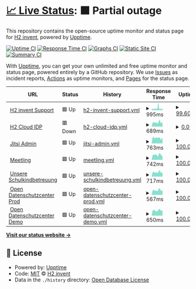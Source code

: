# [📈 Live Status](https://h2-invent.github.io/status): <!--live status--> **🟧 Partial outage**

This repository contains the open-source uptime monitor and status page for [H2 invent](https://h2-invent.com), powered by [Upptime](https://github.com/upptime/upptime).

[![Uptime CI](https://github.com/h2-invent/status/workflows/Uptime%20CI/badge.svg)](https://github.com/h2-invent/status/actions?query=workflow%3A%22Uptime+CI%22)
[![Response Time CI](https://github.com/h2-invent/status/workflows/Response%20Time%20CI/badge.svg)](https://github.com/h2-invent/status/actions?query=workflow%3A%22Response+Time+CI%22)
[![Graphs CI](https://github.com/h2-invent/status/workflows/Graphs%20CI/badge.svg)](https://github.com/h2-invent/status/actions?query=workflow%3A%22Graphs+CI%22)
[![Static Site CI](https://github.com/h2-invent/status/workflows/Static%20Site%20CI/badge.svg)](https://github.com/h2-invent/status/actions?query=workflow%3A%22Static+Site+CI%22)
[![Summary CI](https://github.com/h2-invent/status/workflows/Summary%20CI/badge.svg)](https://github.com/h2-invent/status/actions?query=workflow%3A%22Summary+CI%22)

With [Upptime](https://upptime.js.org), you can get your own unlimited and free uptime monitor and status page, powered entirely by a GitHub repository. We use [Issues](https://github.com/h2-invent/status/issues) as incident reports, [Actions](https://github.com/h2-invent/status/actions) as uptime monitors, and [Pages](https://h2-invent.github.io/status) for the status page.

<!--start: status pages-->
<!-- This summary is generated by Upptime (https://github.com/upptime/upptime) -->
<!-- Do not edit this manually, your changes will be overwritten -->
<!-- prettier-ignore -->
| URL | Status | History | Response Time | Uptime |
| --- | ------ | ------- | ------------- | ------ |
| <img alt="" src="https://icons.duckduckgo.com/ip3/supportchat.h2-invent.com.ico" height="13"> [H2 invent Support](https://supportchat.h2-invent.com) | 🟩 Up | [h2-invent-support.yml](https://github.com/H2-invent/status/commits/HEAD/history/h2-invent-support.yml) | <details><summary><img alt="Response time graph" src="./graphs/h2-invent-support/response-time-week.png" height="20"> 995ms</summary><br><a href="https://h2-invent.github.io/status/history/h2-invent-support"><img alt="Response time 702" src="https://img.shields.io/endpoint?url=https%3A%2F%2Fraw.githubusercontent.com%2FH2-invent%2Fstatus%2FHEAD%2Fapi%2Fh2-invent-support%2Fresponse-time.json"></a><br><a href="https://h2-invent.github.io/status/history/h2-invent-support"><img alt="24-hour response time 829" src="https://img.shields.io/endpoint?url=https%3A%2F%2Fraw.githubusercontent.com%2FH2-invent%2Fstatus%2FHEAD%2Fapi%2Fh2-invent-support%2Fresponse-time-day.json"></a><br><a href="https://h2-invent.github.io/status/history/h2-invent-support"><img alt="7-day response time 995" src="https://img.shields.io/endpoint?url=https%3A%2F%2Fraw.githubusercontent.com%2FH2-invent%2Fstatus%2FHEAD%2Fapi%2Fh2-invent-support%2Fresponse-time-week.json"></a><br><a href="https://h2-invent.github.io/status/history/h2-invent-support"><img alt="30-day response time 880" src="https://img.shields.io/endpoint?url=https%3A%2F%2Fraw.githubusercontent.com%2FH2-invent%2Fstatus%2FHEAD%2Fapi%2Fh2-invent-support%2Fresponse-time-month.json"></a><br><a href="https://h2-invent.github.io/status/history/h2-invent-support"><img alt="1-year response time 702" src="https://img.shields.io/endpoint?url=https%3A%2F%2Fraw.githubusercontent.com%2FH2-invent%2Fstatus%2FHEAD%2Fapi%2Fh2-invent-support%2Fresponse-time-year.json"></a></details> | <details><summary><a href="https://h2-invent.github.io/status/history/h2-invent-support">99.60%</a></summary><a href="https://h2-invent.github.io/status/history/h2-invent-support"><img alt="All-time uptime 99.92%" src="https://img.shields.io/endpoint?url=https%3A%2F%2Fraw.githubusercontent.com%2FH2-invent%2Fstatus%2FHEAD%2Fapi%2Fh2-invent-support%2Fuptime.json"></a><br><a href="https://h2-invent.github.io/status/history/h2-invent-support"><img alt="24-hour uptime 100.00%" src="https://img.shields.io/endpoint?url=https%3A%2F%2Fraw.githubusercontent.com%2FH2-invent%2Fstatus%2FHEAD%2Fapi%2Fh2-invent-support%2Fuptime-day.json"></a><br><a href="https://h2-invent.github.io/status/history/h2-invent-support"><img alt="7-day uptime 99.60%" src="https://img.shields.io/endpoint?url=https%3A%2F%2Fraw.githubusercontent.com%2FH2-invent%2Fstatus%2FHEAD%2Fapi%2Fh2-invent-support%2Fuptime-week.json"></a><br><a href="https://h2-invent.github.io/status/history/h2-invent-support"><img alt="30-day uptime 99.85%" src="https://img.shields.io/endpoint?url=https%3A%2F%2Fraw.githubusercontent.com%2FH2-invent%2Fstatus%2FHEAD%2Fapi%2Fh2-invent-support%2Fuptime-month.json"></a><br><a href="https://h2-invent.github.io/status/history/h2-invent-support"><img alt="1-year uptime 99.92%" src="https://img.shields.io/endpoint?url=https%3A%2F%2Fraw.githubusercontent.com%2FH2-invent%2Fstatus%2FHEAD%2Fapi%2Fh2-invent-support%2Fuptime-year.json"></a></details>
| <img alt="" src="https://sso.h2-invent.com/auth/resources/4fgd7/login/h2invent-new/img/favicon.ico" height="13"> [H2 Cloud IDP](https://sso.h2-invent.com/auth/resources/4fgd7/login/h2invent-new/img/favicon.ico) | 🟥 Down | [h2-cloud-idp.yml](https://github.com/H2-invent/status/commits/HEAD/history/h2-cloud-idp.yml) | <details><summary><img alt="Response time graph" src="./graphs/h2-cloud-idp/response-time-week.png" height="20"> 689ms</summary><br><a href="https://h2-invent.github.io/status/history/h2-cloud-idp"><img alt="Response time 692" src="https://img.shields.io/endpoint?url=https%3A%2F%2Fraw.githubusercontent.com%2FH2-invent%2Fstatus%2FHEAD%2Fapi%2Fh2-cloud-idp%2Fresponse-time.json"></a><br><a href="https://h2-invent.github.io/status/history/h2-cloud-idp"><img alt="24-hour response time 614" src="https://img.shields.io/endpoint?url=https%3A%2F%2Fraw.githubusercontent.com%2FH2-invent%2Fstatus%2FHEAD%2Fapi%2Fh2-cloud-idp%2Fresponse-time-day.json"></a><br><a href="https://h2-invent.github.io/status/history/h2-cloud-idp"><img alt="7-day response time 689" src="https://img.shields.io/endpoint?url=https%3A%2F%2Fraw.githubusercontent.com%2FH2-invent%2Fstatus%2FHEAD%2Fapi%2Fh2-cloud-idp%2Fresponse-time-week.json"></a><br><a href="https://h2-invent.github.io/status/history/h2-cloud-idp"><img alt="30-day response time 719" src="https://img.shields.io/endpoint?url=https%3A%2F%2Fraw.githubusercontent.com%2FH2-invent%2Fstatus%2FHEAD%2Fapi%2Fh2-cloud-idp%2Fresponse-time-month.json"></a><br><a href="https://h2-invent.github.io/status/history/h2-cloud-idp"><img alt="1-year response time 692" src="https://img.shields.io/endpoint?url=https%3A%2F%2Fraw.githubusercontent.com%2FH2-invent%2Fstatus%2FHEAD%2Fapi%2Fh2-cloud-idp%2Fresponse-time-year.json"></a></details> | <details><summary><a href="https://h2-invent.github.io/status/history/h2-cloud-idp">0.00%</a></summary><a href="https://h2-invent.github.io/status/history/h2-cloud-idp"><img alt="All-time uptime 62.27%" src="https://img.shields.io/endpoint?url=https%3A%2F%2Fraw.githubusercontent.com%2FH2-invent%2Fstatus%2FHEAD%2Fapi%2Fh2-cloud-idp%2Fuptime.json"></a><br><a href="https://h2-invent.github.io/status/history/h2-cloud-idp"><img alt="24-hour uptime 0.00%" src="https://img.shields.io/endpoint?url=https%3A%2F%2Fraw.githubusercontent.com%2FH2-invent%2Fstatus%2FHEAD%2Fapi%2Fh2-cloud-idp%2Fuptime-day.json"></a><br><a href="https://h2-invent.github.io/status/history/h2-cloud-idp"><img alt="7-day uptime 0.00%" src="https://img.shields.io/endpoint?url=https%3A%2F%2Fraw.githubusercontent.com%2FH2-invent%2Fstatus%2FHEAD%2Fapi%2Fh2-cloud-idp%2Fuptime-week.json"></a><br><a href="https://h2-invent.github.io/status/history/h2-cloud-idp"><img alt="30-day uptime 1.38%" src="https://img.shields.io/endpoint?url=https%3A%2F%2Fraw.githubusercontent.com%2FH2-invent%2Fstatus%2FHEAD%2Fapi%2Fh2-cloud-idp%2Fuptime-month.json"></a><br><a href="https://h2-invent.github.io/status/history/h2-cloud-idp"><img alt="1-year uptime 62.27%" src="https://img.shields.io/endpoint?url=https%3A%2F%2Fraw.githubusercontent.com%2FH2-invent%2Fstatus%2FHEAD%2Fapi%2Fh2-cloud-idp%2Fuptime-year.json"></a></details>
| <img alt="" src="https://icons.duckduckgo.com/ip3/jitsi-admin.de.ico" height="13"> [Jitsi Admin](https://jitsi-admin.de/health/check) | 🟩 Up | [jitsi-admin.yml](https://github.com/H2-invent/status/commits/HEAD/history/jitsi-admin.yml) | <details><summary><img alt="Response time graph" src="./graphs/jitsi-admin/response-time-week.png" height="20"> 763ms</summary><br><a href="https://h2-invent.github.io/status/history/jitsi-admin"><img alt="Response time 787" src="https://img.shields.io/endpoint?url=https%3A%2F%2Fraw.githubusercontent.com%2FH2-invent%2Fstatus%2FHEAD%2Fapi%2Fjitsi-admin%2Fresponse-time.json"></a><br><a href="https://h2-invent.github.io/status/history/jitsi-admin"><img alt="24-hour response time 944" src="https://img.shields.io/endpoint?url=https%3A%2F%2Fraw.githubusercontent.com%2FH2-invent%2Fstatus%2FHEAD%2Fapi%2Fjitsi-admin%2Fresponse-time-day.json"></a><br><a href="https://h2-invent.github.io/status/history/jitsi-admin"><img alt="7-day response time 763" src="https://img.shields.io/endpoint?url=https%3A%2F%2Fraw.githubusercontent.com%2FH2-invent%2Fstatus%2FHEAD%2Fapi%2Fjitsi-admin%2Fresponse-time-week.json"></a><br><a href="https://h2-invent.github.io/status/history/jitsi-admin"><img alt="30-day response time 721" src="https://img.shields.io/endpoint?url=https%3A%2F%2Fraw.githubusercontent.com%2FH2-invent%2Fstatus%2FHEAD%2Fapi%2Fjitsi-admin%2Fresponse-time-month.json"></a><br><a href="https://h2-invent.github.io/status/history/jitsi-admin"><img alt="1-year response time 787" src="https://img.shields.io/endpoint?url=https%3A%2F%2Fraw.githubusercontent.com%2FH2-invent%2Fstatus%2FHEAD%2Fapi%2Fjitsi-admin%2Fresponse-time-year.json"></a></details> | <details><summary><a href="https://h2-invent.github.io/status/history/jitsi-admin">100.00%</a></summary><a href="https://h2-invent.github.io/status/history/jitsi-admin"><img alt="All-time uptime 99.98%" src="https://img.shields.io/endpoint?url=https%3A%2F%2Fraw.githubusercontent.com%2FH2-invent%2Fstatus%2FHEAD%2Fapi%2Fjitsi-admin%2Fuptime.json"></a><br><a href="https://h2-invent.github.io/status/history/jitsi-admin"><img alt="24-hour uptime 100.00%" src="https://img.shields.io/endpoint?url=https%3A%2F%2Fraw.githubusercontent.com%2FH2-invent%2Fstatus%2FHEAD%2Fapi%2Fjitsi-admin%2Fuptime-day.json"></a><br><a href="https://h2-invent.github.io/status/history/jitsi-admin"><img alt="7-day uptime 100.00%" src="https://img.shields.io/endpoint?url=https%3A%2F%2Fraw.githubusercontent.com%2FH2-invent%2Fstatus%2FHEAD%2Fapi%2Fjitsi-admin%2Fuptime-week.json"></a><br><a href="https://h2-invent.github.io/status/history/jitsi-admin"><img alt="30-day uptime 100.00%" src="https://img.shields.io/endpoint?url=https%3A%2F%2Fraw.githubusercontent.com%2FH2-invent%2Fstatus%2FHEAD%2Fapi%2Fjitsi-admin%2Fuptime-month.json"></a><br><a href="https://h2-invent.github.io/status/history/jitsi-admin"><img alt="1-year uptime 99.98%" src="https://img.shields.io/endpoint?url=https%3A%2F%2Fraw.githubusercontent.com%2FH2-invent%2Fstatus%2FHEAD%2Fapi%2Fjitsi-admin%2Fuptime-year.json"></a></details>
| <img alt="" src="https://meetling.de/wp-content/uploads/2022/06/favicon.ico" height="13"> [Meetling](https://app.meetling.de/health/check) | 🟩 Up | [meetling.yml](https://github.com/H2-invent/status/commits/HEAD/history/meetling.yml) | <details><summary><img alt="Response time graph" src="./graphs/meetling/response-time-week.png" height="20"> 742ms</summary><br><a href="https://h2-invent.github.io/status/history/meetling"><img alt="Response time 786" src="https://img.shields.io/endpoint?url=https%3A%2F%2Fraw.githubusercontent.com%2FH2-invent%2Fstatus%2FHEAD%2Fapi%2Fmeetling%2Fresponse-time.json"></a><br><a href="https://h2-invent.github.io/status/history/meetling"><img alt="24-hour response time 586" src="https://img.shields.io/endpoint?url=https%3A%2F%2Fraw.githubusercontent.com%2FH2-invent%2Fstatus%2FHEAD%2Fapi%2Fmeetling%2Fresponse-time-day.json"></a><br><a href="https://h2-invent.github.io/status/history/meetling"><img alt="7-day response time 742" src="https://img.shields.io/endpoint?url=https%3A%2F%2Fraw.githubusercontent.com%2FH2-invent%2Fstatus%2FHEAD%2Fapi%2Fmeetling%2Fresponse-time-week.json"></a><br><a href="https://h2-invent.github.io/status/history/meetling"><img alt="30-day response time 702" src="https://img.shields.io/endpoint?url=https%3A%2F%2Fraw.githubusercontent.com%2FH2-invent%2Fstatus%2FHEAD%2Fapi%2Fmeetling%2Fresponse-time-month.json"></a><br><a href="https://h2-invent.github.io/status/history/meetling"><img alt="1-year response time 786" src="https://img.shields.io/endpoint?url=https%3A%2F%2Fraw.githubusercontent.com%2FH2-invent%2Fstatus%2FHEAD%2Fapi%2Fmeetling%2Fresponse-time-year.json"></a></details> | <details><summary><a href="https://h2-invent.github.io/status/history/meetling">100.00%</a></summary><a href="https://h2-invent.github.io/status/history/meetling"><img alt="All-time uptime 99.97%" src="https://img.shields.io/endpoint?url=https%3A%2F%2Fraw.githubusercontent.com%2FH2-invent%2Fstatus%2FHEAD%2Fapi%2Fmeetling%2Fuptime.json"></a><br><a href="https://h2-invent.github.io/status/history/meetling"><img alt="24-hour uptime 100.00%" src="https://img.shields.io/endpoint?url=https%3A%2F%2Fraw.githubusercontent.com%2FH2-invent%2Fstatus%2FHEAD%2Fapi%2Fmeetling%2Fuptime-day.json"></a><br><a href="https://h2-invent.github.io/status/history/meetling"><img alt="7-day uptime 100.00%" src="https://img.shields.io/endpoint?url=https%3A%2F%2Fraw.githubusercontent.com%2FH2-invent%2Fstatus%2FHEAD%2Fapi%2Fmeetling%2Fuptime-week.json"></a><br><a href="https://h2-invent.github.io/status/history/meetling"><img alt="30-day uptime 100.00%" src="https://img.shields.io/endpoint?url=https%3A%2F%2Fraw.githubusercontent.com%2FH2-invent%2Fstatus%2FHEAD%2Fapi%2Fmeetling%2Fuptime-month.json"></a><br><a href="https://h2-invent.github.io/status/history/meetling"><img alt="1-year uptime 99.97%" src="https://img.shields.io/endpoint?url=https%3A%2F%2Fraw.githubusercontent.com%2FH2-invent%2Fstatus%2FHEAD%2Fapi%2Fmeetling%2Fuptime-year.json"></a></details>
| <img alt="" src="https://icons.duckduckgo.com/ip3/unsere-schulkindbetreuung.de.ico" height="13"> [Unsere Schulkindbetreuung](https://unsere-schulkindbetreuung.de) | 🟩 Up | [unsere-schulkindbetreuung.yml](https://github.com/H2-invent/status/commits/HEAD/history/unsere-schulkindbetreuung.yml) | <details><summary><img alt="Response time graph" src="./graphs/unsere-schulkindbetreuung/response-time-week.png" height="20"> 717ms</summary><br><a href="https://h2-invent.github.io/status/history/unsere-schulkindbetreuung"><img alt="Response time 1041" src="https://img.shields.io/endpoint?url=https%3A%2F%2Fraw.githubusercontent.com%2FH2-invent%2Fstatus%2FHEAD%2Fapi%2Funsere-schulkindbetreuung%2Fresponse-time.json"></a><br><a href="https://h2-invent.github.io/status/history/unsere-schulkindbetreuung"><img alt="24-hour response time 745" src="https://img.shields.io/endpoint?url=https%3A%2F%2Fraw.githubusercontent.com%2FH2-invent%2Fstatus%2FHEAD%2Fapi%2Funsere-schulkindbetreuung%2Fresponse-time-day.json"></a><br><a href="https://h2-invent.github.io/status/history/unsere-schulkindbetreuung"><img alt="7-day response time 717" src="https://img.shields.io/endpoint?url=https%3A%2F%2Fraw.githubusercontent.com%2FH2-invent%2Fstatus%2FHEAD%2Fapi%2Funsere-schulkindbetreuung%2Fresponse-time-week.json"></a><br><a href="https://h2-invent.github.io/status/history/unsere-schulkindbetreuung"><img alt="30-day response time 899" src="https://img.shields.io/endpoint?url=https%3A%2F%2Fraw.githubusercontent.com%2FH2-invent%2Fstatus%2FHEAD%2Fapi%2Funsere-schulkindbetreuung%2Fresponse-time-month.json"></a><br><a href="https://h2-invent.github.io/status/history/unsere-schulkindbetreuung"><img alt="1-year response time 1041" src="https://img.shields.io/endpoint?url=https%3A%2F%2Fraw.githubusercontent.com%2FH2-invent%2Fstatus%2FHEAD%2Fapi%2Funsere-schulkindbetreuung%2Fresponse-time-year.json"></a></details> | <details><summary><a href="https://h2-invent.github.io/status/history/unsere-schulkindbetreuung">100.00%</a></summary><a href="https://h2-invent.github.io/status/history/unsere-schulkindbetreuung"><img alt="All-time uptime 99.96%" src="https://img.shields.io/endpoint?url=https%3A%2F%2Fraw.githubusercontent.com%2FH2-invent%2Fstatus%2FHEAD%2Fapi%2Funsere-schulkindbetreuung%2Fuptime.json"></a><br><a href="https://h2-invent.github.io/status/history/unsere-schulkindbetreuung"><img alt="24-hour uptime 100.00%" src="https://img.shields.io/endpoint?url=https%3A%2F%2Fraw.githubusercontent.com%2FH2-invent%2Fstatus%2FHEAD%2Fapi%2Funsere-schulkindbetreuung%2Fuptime-day.json"></a><br><a href="https://h2-invent.github.io/status/history/unsere-schulkindbetreuung"><img alt="7-day uptime 100.00%" src="https://img.shields.io/endpoint?url=https%3A%2F%2Fraw.githubusercontent.com%2FH2-invent%2Fstatus%2FHEAD%2Fapi%2Funsere-schulkindbetreuung%2Fuptime-week.json"></a><br><a href="https://h2-invent.github.io/status/history/unsere-schulkindbetreuung"><img alt="30-day uptime 100.00%" src="https://img.shields.io/endpoint?url=https%3A%2F%2Fraw.githubusercontent.com%2FH2-invent%2Fstatus%2FHEAD%2Fapi%2Funsere-schulkindbetreuung%2Fuptime-month.json"></a><br><a href="https://h2-invent.github.io/status/history/unsere-schulkindbetreuung"><img alt="1-year uptime 99.96%" src="https://img.shields.io/endpoint?url=https%3A%2F%2Fraw.githubusercontent.com%2FH2-invent%2Fstatus%2FHEAD%2Fapi%2Funsere-schulkindbetreuung%2Fuptime-year.json"></a></details>
| <img alt="" src="https://icons.duckduckgo.com/ip3/app.open-datenschutzcenter.de.ico" height="13"> [Open Datenschutzcenter Prod](https://app.open-datenschutzcenter.de/health/check) | 🟩 Up | [open-datenschutzcenter-prod.yml](https://github.com/H2-invent/status/commits/HEAD/history/open-datenschutzcenter-prod.yml) | <details><summary><img alt="Response time graph" src="./graphs/open-datenschutzcenter-prod/response-time-week.png" height="20"> 567ms</summary><br><a href="https://h2-invent.github.io/status/history/open-datenschutzcenter-prod"><img alt="Response time 760" src="https://img.shields.io/endpoint?url=https%3A%2F%2Fraw.githubusercontent.com%2FH2-invent%2Fstatus%2FHEAD%2Fapi%2Fopen-datenschutzcenter-prod%2Fresponse-time.json"></a><br><a href="https://h2-invent.github.io/status/history/open-datenschutzcenter-prod"><img alt="24-hour response time 601" src="https://img.shields.io/endpoint?url=https%3A%2F%2Fraw.githubusercontent.com%2FH2-invent%2Fstatus%2FHEAD%2Fapi%2Fopen-datenschutzcenter-prod%2Fresponse-time-day.json"></a><br><a href="https://h2-invent.github.io/status/history/open-datenschutzcenter-prod"><img alt="7-day response time 567" src="https://img.shields.io/endpoint?url=https%3A%2F%2Fraw.githubusercontent.com%2FH2-invent%2Fstatus%2FHEAD%2Fapi%2Fopen-datenschutzcenter-prod%2Fresponse-time-week.json"></a><br><a href="https://h2-invent.github.io/status/history/open-datenschutzcenter-prod"><img alt="30-day response time 614" src="https://img.shields.io/endpoint?url=https%3A%2F%2Fraw.githubusercontent.com%2FH2-invent%2Fstatus%2FHEAD%2Fapi%2Fopen-datenschutzcenter-prod%2Fresponse-time-month.json"></a><br><a href="https://h2-invent.github.io/status/history/open-datenschutzcenter-prod"><img alt="1-year response time 760" src="https://img.shields.io/endpoint?url=https%3A%2F%2Fraw.githubusercontent.com%2FH2-invent%2Fstatus%2FHEAD%2Fapi%2Fopen-datenschutzcenter-prod%2Fresponse-time-year.json"></a></details> | <details><summary><a href="https://h2-invent.github.io/status/history/open-datenschutzcenter-prod">100.00%</a></summary><a href="https://h2-invent.github.io/status/history/open-datenschutzcenter-prod"><img alt="All-time uptime 99.97%" src="https://img.shields.io/endpoint?url=https%3A%2F%2Fraw.githubusercontent.com%2FH2-invent%2Fstatus%2FHEAD%2Fapi%2Fopen-datenschutzcenter-prod%2Fuptime.json"></a><br><a href="https://h2-invent.github.io/status/history/open-datenschutzcenter-prod"><img alt="24-hour uptime 100.00%" src="https://img.shields.io/endpoint?url=https%3A%2F%2Fraw.githubusercontent.com%2FH2-invent%2Fstatus%2FHEAD%2Fapi%2Fopen-datenschutzcenter-prod%2Fuptime-day.json"></a><br><a href="https://h2-invent.github.io/status/history/open-datenschutzcenter-prod"><img alt="7-day uptime 100.00%" src="https://img.shields.io/endpoint?url=https%3A%2F%2Fraw.githubusercontent.com%2FH2-invent%2Fstatus%2FHEAD%2Fapi%2Fopen-datenschutzcenter-prod%2Fuptime-week.json"></a><br><a href="https://h2-invent.github.io/status/history/open-datenschutzcenter-prod"><img alt="30-day uptime 100.00%" src="https://img.shields.io/endpoint?url=https%3A%2F%2Fraw.githubusercontent.com%2FH2-invent%2Fstatus%2FHEAD%2Fapi%2Fopen-datenschutzcenter-prod%2Fuptime-month.json"></a><br><a href="https://h2-invent.github.io/status/history/open-datenschutzcenter-prod"><img alt="1-year uptime 99.97%" src="https://img.shields.io/endpoint?url=https%3A%2F%2Fraw.githubusercontent.com%2FH2-invent%2Fstatus%2FHEAD%2Fapi%2Fopen-datenschutzcenter-prod%2Fuptime-year.json"></a></details>
| <img alt="" src="https://icons.duckduckgo.com/ip3/demo.open-datenschutzcenter.de.ico" height="13"> [Open Datenschutzcenter Demo](https://demo.open-datenschutzcenter.de/health/check) | 🟩 Up | [open-datenschutzcenter-demo.yml](https://github.com/H2-invent/status/commits/HEAD/history/open-datenschutzcenter-demo.yml) | <details><summary><img alt="Response time graph" src="./graphs/open-datenschutzcenter-demo/response-time-week.png" height="20"> 650ms</summary><br><a href="https://h2-invent.github.io/status/history/open-datenschutzcenter-demo"><img alt="Response time 805" src="https://img.shields.io/endpoint?url=https%3A%2F%2Fraw.githubusercontent.com%2FH2-invent%2Fstatus%2FHEAD%2Fapi%2Fopen-datenschutzcenter-demo%2Fresponse-time.json"></a><br><a href="https://h2-invent.github.io/status/history/open-datenschutzcenter-demo"><img alt="24-hour response time 733" src="https://img.shields.io/endpoint?url=https%3A%2F%2Fraw.githubusercontent.com%2FH2-invent%2Fstatus%2FHEAD%2Fapi%2Fopen-datenschutzcenter-demo%2Fresponse-time-day.json"></a><br><a href="https://h2-invent.github.io/status/history/open-datenschutzcenter-demo"><img alt="7-day response time 650" src="https://img.shields.io/endpoint?url=https%3A%2F%2Fraw.githubusercontent.com%2FH2-invent%2Fstatus%2FHEAD%2Fapi%2Fopen-datenschutzcenter-demo%2Fresponse-time-week.json"></a><br><a href="https://h2-invent.github.io/status/history/open-datenschutzcenter-demo"><img alt="30-day response time 711" src="https://img.shields.io/endpoint?url=https%3A%2F%2Fraw.githubusercontent.com%2FH2-invent%2Fstatus%2FHEAD%2Fapi%2Fopen-datenschutzcenter-demo%2Fresponse-time-month.json"></a><br><a href="https://h2-invent.github.io/status/history/open-datenschutzcenter-demo"><img alt="1-year response time 805" src="https://img.shields.io/endpoint?url=https%3A%2F%2Fraw.githubusercontent.com%2FH2-invent%2Fstatus%2FHEAD%2Fapi%2Fopen-datenschutzcenter-demo%2Fresponse-time-year.json"></a></details> | <details><summary><a href="https://h2-invent.github.io/status/history/open-datenschutzcenter-demo">100.00%</a></summary><a href="https://h2-invent.github.io/status/history/open-datenschutzcenter-demo"><img alt="All-time uptime 99.98%" src="https://img.shields.io/endpoint?url=https%3A%2F%2Fraw.githubusercontent.com%2FH2-invent%2Fstatus%2FHEAD%2Fapi%2Fopen-datenschutzcenter-demo%2Fuptime.json"></a><br><a href="https://h2-invent.github.io/status/history/open-datenschutzcenter-demo"><img alt="24-hour uptime 100.00%" src="https://img.shields.io/endpoint?url=https%3A%2F%2Fraw.githubusercontent.com%2FH2-invent%2Fstatus%2FHEAD%2Fapi%2Fopen-datenschutzcenter-demo%2Fuptime-day.json"></a><br><a href="https://h2-invent.github.io/status/history/open-datenschutzcenter-demo"><img alt="7-day uptime 100.00%" src="https://img.shields.io/endpoint?url=https%3A%2F%2Fraw.githubusercontent.com%2FH2-invent%2Fstatus%2FHEAD%2Fapi%2Fopen-datenschutzcenter-demo%2Fuptime-week.json"></a><br><a href="https://h2-invent.github.io/status/history/open-datenschutzcenter-demo"><img alt="30-day uptime 100.00%" src="https://img.shields.io/endpoint?url=https%3A%2F%2Fraw.githubusercontent.com%2FH2-invent%2Fstatus%2FHEAD%2Fapi%2Fopen-datenschutzcenter-demo%2Fuptime-month.json"></a><br><a href="https://h2-invent.github.io/status/history/open-datenschutzcenter-demo"><img alt="1-year uptime 99.98%" src="https://img.shields.io/endpoint?url=https%3A%2F%2Fraw.githubusercontent.com%2FH2-invent%2Fstatus%2FHEAD%2Fapi%2Fopen-datenschutzcenter-demo%2Fuptime-year.json"></a></details>

<!--end: status pages-->

[**Visit our status website →**](https://h2-invent.github.io/status)

## 📄 License

- Powered by: [Upptime](https://github.com/upptime/upptime)
- Code: [MIT](./LICENSE) © [H2 invent](https://h2-invent.com)
- Data in the `./history` directory: [Open Database License](https://opendatacommons.org/licenses/odbl/1-0/)
